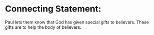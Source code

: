 # Connecting Statement:

Paul lets them know that God has given special gifts to believers. These gifts are to help the body of believers.